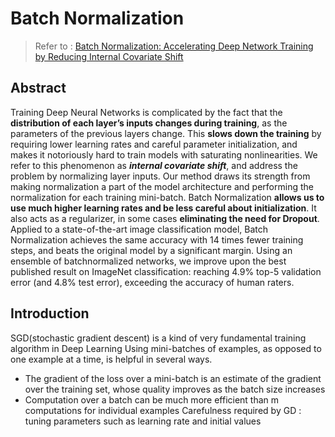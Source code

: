 # Batch Normalization

> Refer to : [Batch Normalization: Accelerating Deep Network Training by Reducing Internal Covariate Shift]

## Abstract
Training Deep Neural Networks is complicated by the fact that the **distribution of each layer’s inputs changes during training**, as the parameters of the previous layers change. This **slows down the training** by requiring lower learning rates and careful parameter initialization, and makes it notoriously hard to train models with saturating nonlinearities. We refer to this phenomenon as ***internal covariate shift***, and address the problem by normalizing layer inputs. Our method draws its strength from making normalization a part of the model architecture and performing the normalization for each training mini-batch. Batch Normalization **allows us to use much higher learning rates and be less careful about initialization**. It also acts as a regularizer, in some cases **eliminating the need for Dropout**. Applied to a state-of-the-art image classification model, Batch Normalization achieves the same accuracy with 14 times fewer training steps, and beats the original model by a significant margin. Using an ensemble of batchnormalized networks, we improve upon the best published result on ImageNet classification: reaching 4.9% top-5 validation error (and 4.8% test error), exceeding the accuracy of human raters.

## Introduction
SGD(stochastic gradient descent) is a kind of very fundamental training algorithm in Deep Learning
Using mini-batches of examples, as opposed to one example at a time, is helpful in several ways.
- The gradient of the loss over a mini-batch is an estimate of the gradient over the training set, whose quality improves as the batch size increases
- Computation over a batch can be much more efficient than m computations for individual examples
Carefulness required by GD : tuning parameters such as learning rate and initial values

[//]: # (These are reference links used in the body of this note)
[Batch Normalization: Accelerating Deep Network Training by Reducing Internal Covariate Shift]: <https://arxiv.org/pdf/1502.03167.pdf>
